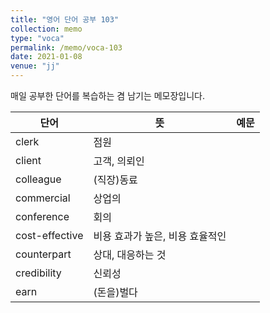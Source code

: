 ```yaml
---
title: "영어 단어 공부 103"
collection: memo
type: "voca"
permalink: /memo/voca-103
date: 2021-01-08
venue: "jj"
---
```


매일 공부한 단어를 복습하는 겸 남기는 메모장입니다.

| 단어 | 뜻 | 예문 | 
| --------         | ------ | ------------------------------------------------------------ |
| clerk | 점원 |  |
| client | 고객, 의뢰인 |  |
| colleague | (직장)동료 |  |
| commercial | 상업의 |  |
| conference | 회의 |  |
| cost-effective | 비용 효과가 높은, 비용 효율적인 |  |
| counterpart | 상대, 대응하는 것 |  |
| credibility | 신뢰성 |  |
| earn | (돈을)벌다 |  |



























































